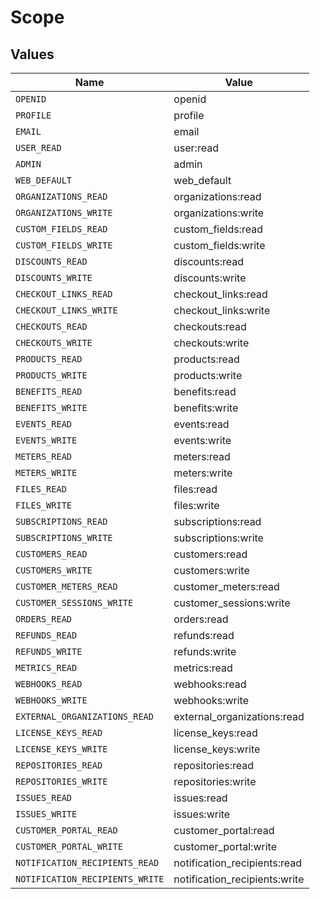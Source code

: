 # Scope


## Values

| Name                            | Value                           |
| ------------------------------- | ------------------------------- |
| `OPENID`                        | openid                          |
| `PROFILE`                       | profile                         |
| `EMAIL`                         | email                           |
| `USER_READ`                     | user:read                       |
| `ADMIN`                         | admin                           |
| `WEB_DEFAULT`                   | web_default                     |
| `ORGANIZATIONS_READ`            | organizations:read              |
| `ORGANIZATIONS_WRITE`           | organizations:write             |
| `CUSTOM_FIELDS_READ`            | custom_fields:read              |
| `CUSTOM_FIELDS_WRITE`           | custom_fields:write             |
| `DISCOUNTS_READ`                | discounts:read                  |
| `DISCOUNTS_WRITE`               | discounts:write                 |
| `CHECKOUT_LINKS_READ`           | checkout_links:read             |
| `CHECKOUT_LINKS_WRITE`          | checkout_links:write            |
| `CHECKOUTS_READ`                | checkouts:read                  |
| `CHECKOUTS_WRITE`               | checkouts:write                 |
| `PRODUCTS_READ`                 | products:read                   |
| `PRODUCTS_WRITE`                | products:write                  |
| `BENEFITS_READ`                 | benefits:read                   |
| `BENEFITS_WRITE`                | benefits:write                  |
| `EVENTS_READ`                   | events:read                     |
| `EVENTS_WRITE`                  | events:write                    |
| `METERS_READ`                   | meters:read                     |
| `METERS_WRITE`                  | meters:write                    |
| `FILES_READ`                    | files:read                      |
| `FILES_WRITE`                   | files:write                     |
| `SUBSCRIPTIONS_READ`            | subscriptions:read              |
| `SUBSCRIPTIONS_WRITE`           | subscriptions:write             |
| `CUSTOMERS_READ`                | customers:read                  |
| `CUSTOMERS_WRITE`               | customers:write                 |
| `CUSTOMER_METERS_READ`          | customer_meters:read            |
| `CUSTOMER_SESSIONS_WRITE`       | customer_sessions:write         |
| `ORDERS_READ`                   | orders:read                     |
| `REFUNDS_READ`                  | refunds:read                    |
| `REFUNDS_WRITE`                 | refunds:write                   |
| `METRICS_READ`                  | metrics:read                    |
| `WEBHOOKS_READ`                 | webhooks:read                   |
| `WEBHOOKS_WRITE`                | webhooks:write                  |
| `EXTERNAL_ORGANIZATIONS_READ`   | external_organizations:read     |
| `LICENSE_KEYS_READ`             | license_keys:read               |
| `LICENSE_KEYS_WRITE`            | license_keys:write              |
| `REPOSITORIES_READ`             | repositories:read               |
| `REPOSITORIES_WRITE`            | repositories:write              |
| `ISSUES_READ`                   | issues:read                     |
| `ISSUES_WRITE`                  | issues:write                    |
| `CUSTOMER_PORTAL_READ`          | customer_portal:read            |
| `CUSTOMER_PORTAL_WRITE`         | customer_portal:write           |
| `NOTIFICATION_RECIPIENTS_READ`  | notification_recipients:read    |
| `NOTIFICATION_RECIPIENTS_WRITE` | notification_recipients:write   |